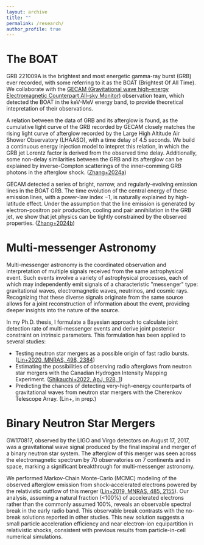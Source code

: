 ```yaml
---
layout: archive
title: ""
permalink: /research/
author_profile: true
---
```


The BOAT
======
GRB 221009A is the brightest and most energetic gamma-ray burst (GRB) ever recorded, with some referring to it as the BOAT (Brightest Of All Time). 
We collaborate with the [GECAM (Gravitational wave high-energy Electromagnetic Counterpart All-sky Monitor)](https://gecam.ihep.ac.cn) observation team, which detected the BOAT in the keV-MeV energy band, to provide theoretical intepretation of their observations. 
<!--Also unprecedentedly, more than 5,000 very-high-energy photons were recorded by the Large High Altitude Air Shower Observatory (LHAASO), some carrying an energy record up to 13 TeV, challenging the standard scenario of GRB physics.-->

A relation between the data of GRB and its afterglow is found, as the cumulative light curve of the GRB recorded by GECAM closely matches the rising light curve of afterglow recorded by the Large High Altitude Air Shower Observatory (LHAASO), with a time delay of 4.5 seconds.
We build a continuous energy injection model to intepret this relation, in which the GRB jet Lorentz factor is derived from the observed time delay. Additionally, some non-delay similarities between the GRB and its afterglow can be explained by inverse-Compton scatterings of the inner-comming GRB photons in the afterglow shock. ([Zhang+2024a](https://arxiv.org/abs/2404.03229))

GECAM detected a series of bright, narrow, and regularly-evolving emission lines in the BOAT GRB.
The time evolution of the central energy of these emission lines, with a power-law index $-1$, is naturally explained by high-latitude effect.
Under the assumption that the line emission is generated by electron-positron pair production, cooling and pair annihilation in the GRB jet, we show that jet physics can be tightly constrained by the observed properties. ([Zhang+2024b](https://arxiv.org/abs/2405.12977))


Multi-messenger Astronomy
======
Multi-messenger astronomy is the coordinated observation and interpretation of multiple signals received from the same astrophysical event. 
Such events involve a variety of astrophysical processes, each of which may independently emit signals of a characteristic "messenger" type: gravitational waves, electromagnetic waves, neutrinos, and cosmic rays. 
Recognizing that these diverse signals originate from the same source allows for a joint reconstruction of information about the event, providing deeper insights into the nature of the source.

In my Ph.D. thesis, I formulate a Bayesian approach to calculate joint detection rate of multi-messenger events and derive joint posterior constraint on intrinsic parameters.
This formulation has been applied to several studies: 
- Testing neutron star mergers as a possible origin of fast radio bursts. ([Lin+2020, MNRAS, 498, 2384](https://academic.oup.com/mnras/article/498/2/2384/5900531))
- Estimating the possibilities of observing radio afterglows from neutron star mergers with the Canadian Hydrogen Intensity Mapping Experiment. ([Shikauchi+2022, ApJ, 928, 1](https://iopscience.iop.org/article/10.3847/1538-4357/ac540d))
- Predicting the chances of detecting very-high-energy counterparts of gravitational waves from neutron star mergers with the Cherenkov Telescope Array. (Lin+, in prep.)

Binary Neutron Star Mergers
======
GW170817, observed by the LIGO and Virgo detectors on August 17, 2017, was a gravitational wave signal produced by the final inspiral and merger of a binary neutron star system. The afterglow of this merger was seen across the electromagnetic spectrum by 70 observatories on 7 continents and in space, marking a significant breakthrough for multi-messenger astronomy.

We performed Markov-Chain Monte-Carlo (MCMC) modeling of the observed afterglow emission from shock-accelerated electrons powered by the relativistic outflow of this merger ([Lin+2019, MNRAS, 485, 2155](https://academic.oup.com/mnras/article/485/2/2155/5319137)). 
Our analysis, assuming a natural fraction (<100%) of accelerated electrons rather than the commonly assumed 100%, reveals an observable spectral break in the early radio band. This observable break contrasts with the no-break solutions reported in other studies.
This new solution suggests a small particle acceleration efficiency and near electron-ion equipartition in relativistic shocks, consistent with previous results from particle-in-cell numerical simulations.
<!-- Future low-frequency early radio observations are strongly encouraged to capture this crucial information. -->
